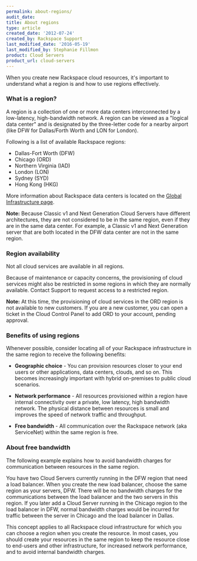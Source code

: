 ```yaml
---
permalink: about-regions/
audit_date:
title: About regions
type: article
created_date: '2012-07-24'
created_by: Rackspace Support
last_modified_date: '2016-05-19'
last_modified_by: Stephanie Fillmon
product: Cloud Servers
product_url: cloud-servers
---
```


When you create new Rackspace cloud resources, it's important to
understand what a region is and how to use regions effectively.

### What is a region?

A region is a collection of one or more data centers interconnected by a
low-latency, high-bandwidth network. A region can be viewed as a
"logical data center" and is designated by the three-letter code for a
nearby airport (like DFW for Dallas/Forth Worth and LON for London).

Following is a list of available Rackspace regions:

-   Dallas-Fort Worth (DFW)
-   Chicago (ORD)
-   Northern Virginia (IAD)
-   London (LON)
-   Sydney (SYD)
-   Hong Kong (HKG)

More information about Rackspace data centers is located on the [Global Infrastructure page](http://www.rackspace.com/about/datacenters/).

**Note:** Because Classic v1 and Next Generation Cloud Servers have
different architectures, they are not considered to be in the same
region, even if they are in the same data center. For example, a Classic
v1 and Next Generation server that are both located in the DFW data
center are not in the same region.

### Region availability

Not all cloud services are available in all regions.

Because of maintenance or capacity concerns, the provisioning of cloud
services might also be restricted in some regions in which they are
normally available. Contact Support to request access to a restricted
region.

**Note:** At this time, the provisioning of cloud services in the ORD
region is not available to new customers. If you are a new customer, you
can open a ticket in the Cloud Control Panel to add ORD to your account,
pending approval.

### Benefits of using regions

Whenever possible, consider locating all of your Rackspace
infrastructure in the same region to receive the following benefits:

-   **Geographic choice** - You can provision resources closer to your
    end users or other applications, data centers, clouds, and so on.
    This becomes increasingly important with hybrid on-premises to
    public cloud scenarios.

-   **Network performance** - All resources provisioned within a region
    have internal connectivity over a private, low latency, high
    bandwidth network. The physical distance between resources is small
    and improves the speed of network traffic and throughput.

-   **Free bandwidth** - All communication over the Rackspace network
    (aka ServiceNet) within the same region is free.

### About free bandwidth

The following example explains how to avoid bandwidth charges for communication
between resources in the same region.

You have two Cloud Servers currently running in the DFW region that need a load balancer. When
you create the new load balancer, choose the same region as your
servers, DFW. There will be no bandwidth charges
for the communications between the load balancer and the two servers in this
region. If you later add a Cloud Server running in the Chicago
region to the load balancer in DFW, normal bandwidth charges would be
incurred for traffic between the server in Chicago and the load balancer
in Dallas.

This concept applies to all Rackspace cloud infrastructure for which you can choose a region when you create the resource. In most cases, you should create your resources in the same region to keep the resource
close to end-users and other infrastructure, for increased network
performance, and to avoid internal bandwidth charges.
